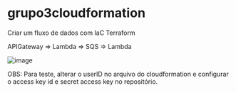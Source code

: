 # grupo3cloudformation

Criar um fluxo de dados com IaC Terraform

 APIGateway => Lambda => SQS => Lambda

![image](https://user-images.githubusercontent.com/118050166/205449664-d618b8f1-705e-4c12-9764-84b1fee7086f.png)

OBS: Para teste, alterar o userID no arquivo do cloudformation e configurar o access key id e secret access key no repositório.
